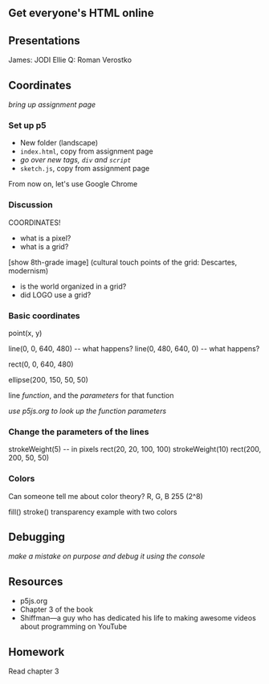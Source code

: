 <!--
Prep: print this
-->

## Get everyone's HTML online

## Presentations

James: JODI
Ellie Q: Roman Verostko

## Coordinates

_bring up assignment page_

### Set up p5

- New folder (landscape)
- `index.html`, copy from assignment page
- _go over new tags, `div` and `script`_
- `sketch.js`, copy from assignment page

From now on, let's use Google Chrome


### Discussion

COORDINATES!
- what is a pixel?
- what is a grid?

[show 8th-grade image]
(cultural touch points of the grid: Descartes, modernism)
- is the world organized in a grid?
- did LOGO use a grid?


### Basic coordinates

point(x, y)

line(0, 0, 640, 480) -- what happens?
line(0, 480, 640, 0) -- what happens?

rect(0, 0, 640, 480)

ellipse(200, 150, 50, 50)

line _function_, and the _parameters_ for that function

_use p5js.org to look up the function parameters_


### Change the parameters of the lines

strokeWeight(5) -- in pixels
rect(20, 20, 100, 100)
strokeWeight(10)
rect(200, 200, 50, 50)

### Colors

Can someone tell me about color theory?
R, G, B
255 (2^8)

fill()
stroke()
transparency example with two colors


## Debugging

_make a mistake on purpose and debug it using the console_


## Resources

- p5js.org
- Chapter 3 of the book
- Shiffman—a guy who has dedicated his life to making awesome videos about programming on YouTube

## Homework

Read chapter 3
